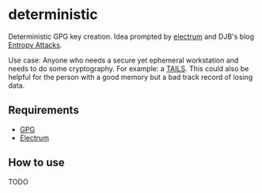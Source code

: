 deterministic
=============

Deterministic GPG key creation.  Idea prompted by [electrum](https://electrum.org/)
and DJB's blog [Entropy Attacks](http://blog.cr.yp.to/20140205-entropy.html).

Use case: Anyone who needs a secure yet ephemeral workstation and needs to do
some cryptography.  For example: a [TAILS](https://tails.boum.org/).  This could
also be helpful for the person with a good memory but a bad track record of losing
data.

Requirements
------------

* [GPG](http://gnupg.org)
* [Electrum](https://electrum.org)

How to use
----------
TODO
